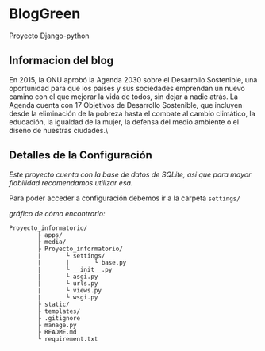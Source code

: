 # BlogGreen
Proyecto Django-python

## Informacion del blog
En 2015, la ONU aprobó la Agenda 2030 sobre el Desarrollo Sostenible, una oportunidad para que los países y sus sociedades emprendan un nuevo camino con el que mejorar la vida de todos, sin dejar a nadie atrás. La Agenda cuenta con 17 Objetivos de Desarrollo Sostenible, que incluyen desde la eliminación de la pobreza hasta el combate al cambio climático, la educación, la igualdad de la mujer, la defensa del medio ambiente o el diseño de nuestras ciudades.\

## Detalles de la Configuración
_Este proyecto cuenta con la base de datos de SQLite, asi que para mayor fiabilidad recomendamos utilizar esa._

Para poder acceder a configuración debemos ir a la carpeta `settings/` 

_gráfico de cómo encontrarlo:_
```
Proyecto_informatorio/
        ├ apps/
        ├ media/
        ├ Proyecto_informatorio/
        |       └ settings/
        |       |       └ base.py
        |       └ __init__.py
        |       └ asgi.py
        |       └ urls.py
        |       └ views.py
        |       └ wsgi.py
        ├ static/
        ├ templates/
        ├ .gitignore
        ├ manage.py
        ├ README.md
        └ requirement.txt
```
